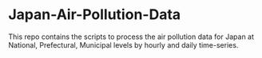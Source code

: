 # Japan-Air-Pollution-Data
This repo contains the scripts to process the air pollution data for Japan at National, Prefectural, Municipal levels by hourly and daily time-series. 
